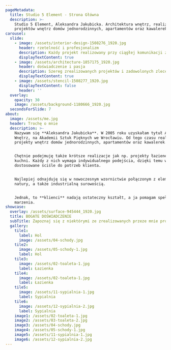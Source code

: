 ```yaml
---
pageMetadata:
  title: Studio 5 Element - Strona Główna
  description: >-
    Studio 5 Element, Aleksandra Jakubicka. Architektura wnętrz, realizacja
    projektów wnętrz domów jednorodzinnych, apartamentów oraz kawalerek.
carousel:
  slide:
    - image: /assets/interior-design-1508276_1920.jpg
      header: rzetelność i profesjonalizm
      description: Każdy projekt realizowany przy ciągłej komunikacji z klientem
      displayTextContent: true
    - image: /assets/architecture-1857175_1920.jpg
      header: doświadczenie i pasja
      description: Szereg zrealizowanych projektów i zadowolonych zleceniodawców
      displayTextContent: true
    - image: /assets/stencil-1508277_1920.jpg
      displayTextContent: false
      header: ''
  overlay:
    opacity: 30
    image: /assets/background-1180666_1920.jpg
  secondsForSlide: 7
about:
  image: /assets/me.jpg
  header: Trochę o mnie
  description: >-
    Nazywam się **Aleksandra Jakubicka**. W 2005 roku uzyskałam tytuł Architekta
    Wnętrz, na Akademii Sztuk Pięknych we Wrocławiu. Od tego czasu realizuję
    projekty wnętrz domów jednorodzinnych, apartamentów oraz kawalerek.


    Chętnie podejmuję także krótsze realizacje jak np. projekty łazienek czy
    kuchni. Każdy z nich wymaga indywidualnego podejścia, dzięki temu wnętrza są
    dostosowane ściśle do potrzeb klienta.


    Najlepiej odnajduję się w nowoczesnym wzornictwie połączonym z elementami
    natury, a także industrialną surowością.


    Jednak, to **klienci** nadają ostateczny kształt, a ja pomagam spełniać te
    marzenia.
showcase:
  overlay: /assets/surface-945444_1920.jpg
  title: BOGATE DOŚWIADCZENIE
  subTitle: Zapoznaj się z niektórymi ze zrealizowanych przeze mnie projektów.
  gallery:
    tile1:
      label: Hol
      image: /assets/04-schody.jpg
    tile2:
      image: /assets/05-schody-1.jpg
      label: Hol
    tile3:
      image: /assets/02-toaleta-1.jpg
      label: Łazienka
    tile4:
      image: /assets/02-toaleta-1.jpg
      label: Łazienka
    tile5:
      image: /assets/11-sypialnia-1.jpg
      label: Sypialnia
    tile6:
      image: /assets/12-sypialnia-2.jpg
      label: Sypialnia
    image1: /assets/02-toaleta-1.jpg
    image2: /assets/03-toaleta-2.jpg
    image3: /assets/04-schody.jpg
    image4: /assets/05-schody-1.jpg
    image5: /assets/11-sypialnia-1.jpg
    image6: /assets/12-sypialnia-2.jpg
---
```

